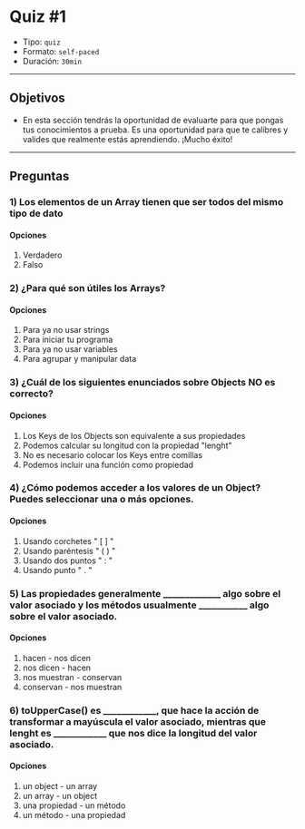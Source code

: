 # Quiz #1

- Tipo: `quiz`
- Formato: `self-paced`
- Duración: `30min`

***

## Objetivos

- En esta sección tendrás la oportunidad de evaluarte para que pongas tus
conocimientos a prueba. Es una oportunidad para que te calibres y valides que
realmente estás aprendiendo. ¡Mucho éxito!

***

## Preguntas

### 1) Los elementos de un Array tienen que ser todos del mismo tipo de dato

#### Opciones
1. Verdadero
2. Falso

<solution style="display:none;">2</solution>

### 2) ¿Para qué son útiles los Arrays?

#### Opciones
1. Para ya no usar strings
2. Para iniciar tu programa
3. Para ya no usar variables
4. Para agrupar y manipular data

<solution style="display:none;">4</solution>

### 3) ¿Cuál de los siguientes enunciados sobre Objects NO es correcto?

#### Opciones
1. Los Keys de los Objects son equivalente a sus propiedades
2. Podemos calcular su longitud con la propiedad "lenght"
3. No es necesario colocar los Keys entre comillas
4. Podemos incluir una función como propiedad

<solution style="display:none;">2</solution>

### 4) ¿Cómo podemos acceder a los valores de un Object? Puedes seleccionar una o más opciones.

#### Opciones
1. Usando corchetes " [ ] "
2. Usando paréntesis " ( ) "
3. Usando dos puntos " : "
4. Usando punto " . "

<solution style="display:none;">1,4</solution>

### 5) Las propiedades generalmente _____________ algo sobre el valor asociado y los métodos usualmente ___________ algo sobre el valor asociado.

#### Opciones
1. hacen - nos dicen
2. nos dicen - hacen
3. nos muestran - conservan
4. conservan -  nos muestran

<solution style="display:none;">2</solution>

### 6) toUpperCase() es ____________, que hace la acción de transformar a mayúscula el valor asociado, mientras que lenght es ____________ que nos dice la longitud del valor asociado.

#### Opciones
1. un object - un array
2. un array - un object
3. una propiedad - un método
4. un método - una propiedad

<solution style="display:none;">4</solution>
